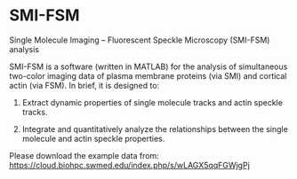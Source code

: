 # SMI-FSM

Single Molecule Imaging – Fluorescent Speckle Microscopy (SMI-FSM) analysis

SMI-FSM is a software (written in MATLAB) for the analysis of simultaneous two-color imaging data of plasma membrane proteins (via SMI) and cortical actin (via FSM). In brief, it is designed to:

1. Extract dynamic properties of single molecule tracks and actin speckle tracks.

2. Integrate and quantitatively analyze the relationships between the single molecule and actin speckle properties.

Please download the example data from: https://cloud.biohpc.swmed.edu/index.php/s/wLAGX5qqFGWjgPj
